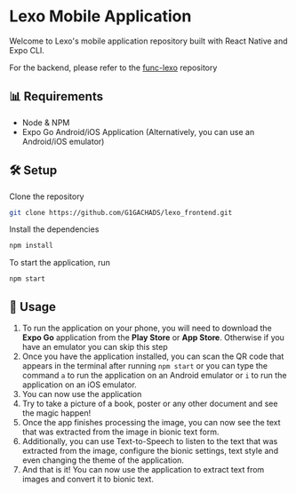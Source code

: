 # Lexo Mobile Application

Welcome to Lexo's mobile application repository built with React Native and Expo CLI.

For the backend, please refer to the [func-lexo](https://github.com/G1GACHADS/func-lexo) repository

## 📊 Requirements

- Node & NPM
- Expo Go Android/iOS Application (Alternatively, you can use an Android/iOS emulator)

## 🛠 Setup

Clone the repository

```bash
git clone https://github.com/G1GACHADS/lexo_frontend.git
```

Install the dependencies

```bash
npm install
```

To start the application, run

```bash
npm start
```

## 📱 Usage

1. To run the application on your phone, you will need to download the **Expo Go** application from the **Play Store** or **App Store**. Otherwise if you have an emulator you can skip this step
2. Once you have the application installed, you can scan the QR code that appears in the terminal after running `npm start` or you can type the command `a` to run the application on an Android emulator or `i` to run the application on an iOS emulator.
3. You can now use the application
4. Try to take a picture of a book, poster or any other document and see the magic happen!
5. Once the app finishes processing the image, you can now see the text that was extracted from the image in bionic text form.
6. Additionally, you can use Text-to-Speech to listen to the text that was extracted from the image, configure the bionic settings, text style and even changing the theme of the application.
7. And that is it! You can now use the application to extract text from images and convert it to bionic text.
